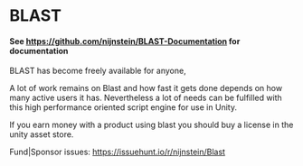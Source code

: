 # BLAST
#### See https://github.com/nijnstein/BLAST-Documentation for documentation


BLAST has become freely available for anyone, 

A lot of work remains on Blast and how fast it gets done depends on how many active users it has. Nevertheless a lot of needs can be fulfilled with this high performance oriented script engine for use in Unity.

If you earn money with a product using blast you should buy a license in the unity asset store. 

Fund|Sponsor issues: https://issuehunt.io/r/nijnstein/Blast



 
